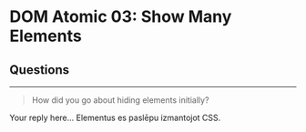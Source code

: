# DOM Atomic 03: Show Many Elements

## Questions

---

> How did you go about hiding elements initially?

Your reply here...
Elementus es paslēpu izmantojot  CSS.
